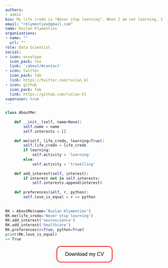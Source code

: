 ```yaml
---
authors:
- admin
bio: My life credo is "Never stop learning". When I am not learning, I am travelling or hiking.
email: "rklymentiev@gmail.com"
name: Ruslan Klymentiev
organizations:
- name: ""
  url: ""
role: Data Scientist
social:
- icon: envelope
  icon_pack: fas
  link: '/about/#contact'
- icon: twitter
  icon_pack: fab
  link: https://twitter.com/ruslan_kl
- icon: github
  icon_pack: fab
  link: https://github.com/ruslan-kl
superuser: true
---
```


<style>
.button {
  background-color: white;
  border: 2px solid red;
  color: black;
  padding: 15px 25px;
  text-align: center;
  border-radius: 14px;
  font-size: 16px;
  cursor: pointer;
  transition-duration: 0.4s;
}

.button:hover {
  background-color: red;
}
</style>

```python
class AboutMe:
    
    def __init__(self, name=None):
        self.name = name
        self.interests = []
    
    def me(self, life_credo, learning=True):
        self.life_credo = life_credo
        if learning:
            self.activity = 'learning'
        else:
            self.activity = 'travelling'
            
    def add_interest(self, interest):
        if interest not in self.interests:
            self.interests.append(interest)
        
    def preferences(self, r, python):
        self.love_is_equal = r == python 
    
    
RK = AboutMe(name='Ruslan Klymentiev')
RK.me(life_credo='Never stop learning')
RK.add_interest('neuroscience')
RK.add_interest('healthcare')
RK.preferences(r=True, python=True)
print(RK.love_is_equal)
>> True
```

<center>
<a class="btn" href="CV_Klymentiev.pdf" target="_blank">
<button class="button">Download my CV</button>
</a>
</center>


